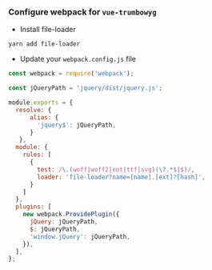 ### Configure webpack for `vue-trumbowyg`

* Install file-loader
```
yarn add file-loader
```

* Update your `webpack.config.js` file
```js
const webpack = require('webpack');

const jQueryPath = 'jquery/dist/jquery.js';

module.exports = {
  resolve: {
      alias: {
        'jquery$': jQueryPath,
      }
   },  
  module: {
    rules: [
      {
        test: /\.(woff|woff2|eot|ttf|svg)(\?.*$|$)/,
        loader: 'file-loader?name=[name].[ext]?[hash]',
      }
    ]
  },
  plugins: [
    new webpack.ProvidePlugin({     
      jQuery: jQueryPath,
      $: jQueryPath,
      'window.jQuery': jQueryPath,
    }),
  ],
};
```
